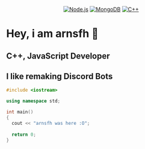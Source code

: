 <div align="center">
  
[![Node.js](https://img.shields.io/badge/-Node.js-informational?style=flat&logo=nodedotjs&logoColor=white&color=339933)](https://nodejs.org/)
[![MongoDB](https://img.shields.io/badge/-MongoDB-informational?style=flat&logo=mongodb&logoColor=white&color=green)](https://www.mongodb.com/docs/)
[![C++](https://img.shields.io/badge/-C++-blue?logo=cplusplus)](https://cplusplus.com)
  
</div>

# Hey, i am arnsfh 👋
## C++, JavaScript Developer
## I like remaking Discord Bots

```cpp
#include <iostream>

using namespace std;

int main()
{
  cout << "arnsfh was here :O";
  
  return 0;
}
```

